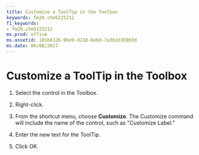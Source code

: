 ```yaml
---
title: Customize a ToolTip in the Toolbox
keywords: fm20.chm5225212
f1_keywords:
- fm20.chm5225212
ms.prod: office
ms.assetid: 181b832b-96e9-d218-6ebd-7a3b1d36903d
ms.date: 06/08/2017
---
```



# Customize a ToolTip in the Toolbox




1. Select the control in the Toolbox.
    
2. Right-click.
    
3. From the shortcut menu, choose **Customize**. The Customize command will include the name of the control, such as "Customize Label."
    
4. Enter the new text for the ToolTip.
    
5. Click OK.
    




